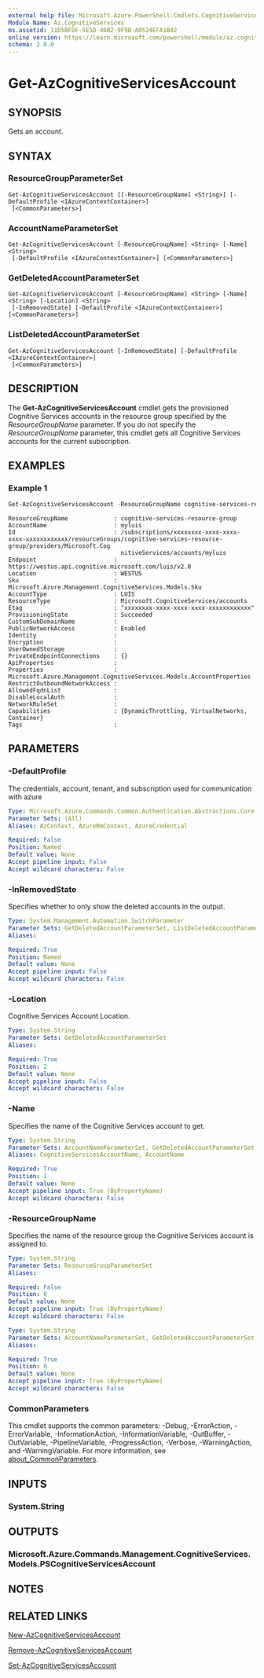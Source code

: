 ```yaml
---
external help file: Microsoft.Azure.PowerShell.Cmdlets.CognitiveServices.dll-Help.xml
Module Name: Az.CognitiveServices
ms.assetid: 11D5BFDF-5E5D-46B2-9F9B-A0524EFA1B42
online version: https://learn.microsoft.com/powershell/module/az.cognitiveservices/get-azcognitiveservicesaccount
schema: 2.0.0
---
```


# Get-AzCognitiveServicesAccount

## SYNOPSIS
Gets an account.

## SYNTAX

### ResourceGroupParameterSet
```
Get-AzCognitiveServicesAccount [[-ResourceGroupName] <String>] [-DefaultProfile <IAzureContextContainer>]
 [<CommonParameters>]
```

### AccountNameParameterSet
```
Get-AzCognitiveServicesAccount [-ResourceGroupName] <String> [-Name] <String>
 [-DefaultProfile <IAzureContextContainer>] [<CommonParameters>]
```

### GetDeletedAccountParameterSet
```
Get-AzCognitiveServicesAccount [-ResourceGroupName] <String> [-Name] <String> [-Location] <String>
 [-InRemovedState] [-DefaultProfile <IAzureContextContainer>] [<CommonParameters>]
```

### ListDeletedAccountParameterSet
```
Get-AzCognitiveServicesAccount [-InRemovedState] [-DefaultProfile <IAzureContextContainer>]
 [<CommonParameters>]
```

## DESCRIPTION
The **Get-AzCognitiveServicesAccount** cmdlet gets the provisioned Cognitive Services accounts in the resource group specified by the *ResourceGroupName* parameter.
If you do not specify the *ResourceGroupName* parameter, this cmdlet gets all Cognitive Services accounts for the current subscription.

## EXAMPLES

### Example 1
```powershell
Get-AzCognitiveServicesAccount -ResourceGroupName cognitive-services-resource-group -name myluis
```

```output
ResourceGroupName             : cognitive-services-resource-group
AccountName                   : myluis
Id                            : /subscriptions/xxxxxxxx-xxxx-xxxx-xxxx-xxxxxxxxxxxx/resourceGroups/cognitive-services-resource-group/providers/Microsoft.Cog
                                nitiveServices/accounts/myluis
Endpoint                      : https://westus.api.cognitive.microsoft.com/luis/v2.0
Location                      : WESTUS
Sku                           : Microsoft.Azure.Management.CognitiveServices.Models.Sku
AccountType                   : LUIS
ResourceType                  : Microsoft.CognitiveServices/accounts
Etag                          : "xxxxxxxx-xxxx-xxxx-xxxx-xxxxxxxxxxxx"
ProvisioningState             : Succeeded
CustomSubDomainName           : 
PublicNetworkAccess           : Enabled
Identity                      : 
Encryption                    : 
UserOwnedStorage              : 
PrivateEndpointConnections    : {}
ApiProperties                 : 
Properties                    : Microsoft.Azure.Management.CognitiveServices.Models.AccountProperties
RestrictOutboundNetworkAccess : 
AllowedFqdnList               : 
DisableLocalAuth              : 
NetworkRuleSet                : 
Capabilities                  : {DynamicThrottling, VirtualNetworks, Container}
Tags                          :
```

## PARAMETERS

### -DefaultProfile
The credentials, account, tenant, and subscription used for communication with azure

```yaml
Type: Microsoft.Azure.Commands.Common.Authentication.Abstractions.Core.IAzureContextContainer
Parameter Sets: (All)
Aliases: AzContext, AzureRmContext, AzureCredential

Required: False
Position: Named
Default value: None
Accept pipeline input: False
Accept wildcard characters: False
```

### -InRemovedState
Specifies whether to only show the deleted accounts in the output.

```yaml
Type: System.Management.Automation.SwitchParameter
Parameter Sets: GetDeletedAccountParameterSet, ListDeletedAccountParameterSet
Aliases:

Required: True
Position: Named
Default value: None
Accept pipeline input: False
Accept wildcard characters: False
```

### -Location
Cognitive Services Account Location.

```yaml
Type: System.String
Parameter Sets: GetDeletedAccountParameterSet
Aliases:

Required: True
Position: 2
Default value: None
Accept pipeline input: False
Accept wildcard characters: False
```

### -Name
Specifies the name of the Cognitive Services account to get.

```yaml
Type: System.String
Parameter Sets: AccountNameParameterSet, GetDeletedAccountParameterSet
Aliases: CognitiveServicesAccountName, AccountName

Required: True
Position: 1
Default value: None
Accept pipeline input: True (ByPropertyName)
Accept wildcard characters: False
```

### -ResourceGroupName
Specifies the name of the resource group the Cognitive Services account is assigned to.

```yaml
Type: System.String
Parameter Sets: ResourceGroupParameterSet
Aliases:

Required: False
Position: 0
Default value: None
Accept pipeline input: True (ByPropertyName)
Accept wildcard characters: False
```

```yaml
Type: System.String
Parameter Sets: AccountNameParameterSet, GetDeletedAccountParameterSet
Aliases:

Required: True
Position: 0
Default value: None
Accept pipeline input: True (ByPropertyName)
Accept wildcard characters: False
```

### CommonParameters
This cmdlet supports the common parameters: -Debug, -ErrorAction, -ErrorVariable, -InformationAction, -InformationVariable, -OutBuffer, -OutVariable, -PipelineVariable, -ProgressAction, -Verbose, -WarningAction, and -WarningVariable. For more information, see [about_CommonParameters](http://go.microsoft.com/fwlink/?LinkID=113216).

## INPUTS

### System.String

## OUTPUTS

### Microsoft.Azure.Commands.Management.CognitiveServices.Models.PSCognitiveServicesAccount

## NOTES

## RELATED LINKS

[New-AzCognitiveServicesAccount](./New-AzCognitiveServicesAccount.md)

[Remove-AzCognitiveServicesAccount](./Remove-AzCognitiveServicesAccount.md)

[Set-AzCognitiveServicesAccount](./Set-AzCognitiveServicesAccount.md)
